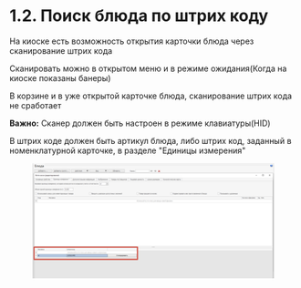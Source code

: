 # 1.2. Поиск блюда по штрих коду

На киоске есть возможность открытия карточки блюда через сканирование штрих кода

Сканировать можно в открытом меню и в режиме ожидания(Когда на киоске показаны банеры)&#x20;

В корзине и в уже открытой карточке блюда, сканирование штрих кода не сработает

**Важно:** Сканер должен быть настроен в режиме клавиатуры(HID)

В штрих коде должен быть артикул блюда, либо штрих код, заданный в номенклатурной карточке, в разделе "Единицы  измерения"

<figure><img src="../../.gitbook/assets/image (29).png" alt=""><figcaption></figcaption></figure>
